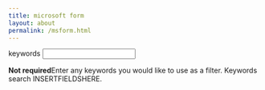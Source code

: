 ```yaml
---
title: microsoft form
layout: about
permalink: /msform.html
---
```


<form id="apiParams" onsubmit="INSERTFUNCTIONSHERE()">

<label for="keyword" class="form-label">keywords</label>
<input type="text" id="keyword" class="form-control" aria-describedby="keywordHelp">
<div id="keywordHelp" class="form-text mb-4">
    <strong>Not required</strong>Enter any keywords you would like to use as a filter. Keywords search INSERTFIELDSHERE.
    </div>